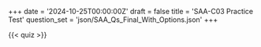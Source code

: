 +++
date = '2024-10-25T00:00:00Z'
draft = false
title = 'SAA-C03 Practice Test'
question_set = 'json/SAA_Qs_Final_With_Options.json'
+++

{{< quiz >}}